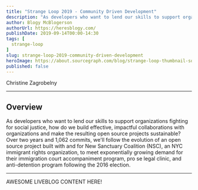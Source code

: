 ```yaml
---
title: "Strange Loop 2019 - Community Driven Development"
description: "As developers who want to lend our skills to support organizations fighting for social justice, how do we build effective, impactful collaborations with organizations and make the resulting open source projects sustainable? Over two years and 1,062 commits, we'll follow the evolution of an open source project built with and for New Sanctuary Coalition (NSC), an NYC immigrant rights organization, to meet exponentially growing demand for their immigration court accompaniment program, pro se legal clinic, and anti-detention program following the 2016 election."
author: Blogy McBlogerson
authorUrl: https://heresblogy.com/
publishDate: 2019-09-14T00:00-14:30
tags: [
  strange-loop
]
slug: strange-loop-2019-community-driven-development
heroImage: https://about.sourcegraph.com/blog/strange-loop-thumbnail-square-v2.jpg
published: false
---
```


<div class="container p-0 liveblog-presenters">
  <div class="row m-0">
      <p class=" mr-12 m-0">
        <span class="liveblog-presenters__name">Christine Zagrobelny</span>
        <a href="https://github.com/CZagrobelny" target="_blank" title="GitHub"><i class="fa fa-github pr-2"></i></a>
      </p>
  </div>
</div>

---

## Overview

As developers who want to lend our skills to support organizations fighting for social justice, how do we build effective, impactful collaborations with organizations and make the resulting open source projects sustainable? Over two years and 1,062 commits, we'll follow the evolution of an open source project built with and for New Sanctuary Coalition (NSC), an NYC immigrant rights organization, to meet exponentially growing demand for their immigration court accompaniment program, pro se legal clinic, and anti-detention program following the 2016 election.

---

AWESOME LIVEBLOG CONTENT HERE!

<!-- Note on images
  Images (e.g. my_image.jpg) should be put in the `website/static/blog/strange-loop-2019` directory, with the path to the image in your post being `/blog/strange-loop-2019/my_image.jpg`. If you'd rather host the images somewhere else for ease of use, that's fine too.

  Please also try to keep your images to a reasonable size by:
    - Using JPEG compression, unless image is mostly solid color 
    - JPEG compression set between 60%-80%
    - Resizing the image to be no wider then 750px
    - If PNG, use a tool like ImageOptim (https://imageoptim.com/mac) to optimize the file size

  I suggest re-sizing and compressing all the images in one batch as a last step.
-->  
